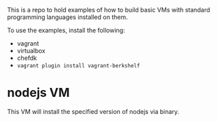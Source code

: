 This is a repo to hold examples of how to build basic VMs with standard programming languages installed on them.

To use the examples, install the following:
- vagrant
- virtualbox
- chefdk
- `vagrant plugin install vagrant-berkshelf`

# nodejs VM
This VM will install the specified version of nodejs via binary.